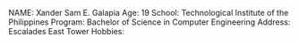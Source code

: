 NAME: Xander Sam E. Galapia
Age: 19
School: Technological Institute of the Philippines
Program: Bachelor of Science in Computer Engineering
Address: Escalades East Tower
Hobbies: 
